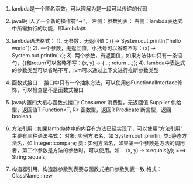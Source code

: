 1. lambda是一个匿名函数，可以理解为是一段可以传递的代码

2. java8引入了一个新的操作符“->”， 左侧：参数列表； 右侧：lambda表达式中所需执行的功能，即lambda体

3. lambda语法格式： 1). 无参数，无返回值：() -> System.out.println("hello world"); 2). 一个参数，无返回值，小括号可以省略不写：(x) -> System.out.println(
   x); 3). 两个参数，有返回值，如果方法体中只有一条语句，{}和return可以省略不写：(x, y) -> {...; return ...;}; 4).
   lambda中表达式的参数类型可以省略不写，jvm可以通过上下文进行推断参数类型

4. 函数式接口： 接口中只有一个抽象方法，可以使用@FunctionalInterface修饰，可以检查是不是函数式接口

5. java内置四大核心函数式接口:
   Consumer<T> 消费型，无返回值 Supplier<T> 供给型，返回值T Function<T, R> 函数型，返回R Predicate<T> 断言型，返回boolean

6. 方法引用：如果lambda体中的内容有方法已经实现了，可以使用“方法引用” 主要有三种语法格式： 对象::实例方法名，如 System.out::println; 类::静态方法名，如 Integer::compare; 类::
   实例方法名，如果第一个参数是方法的调用者，第二个参数是方法的参数时，可以使用。如：
   (x, y) -> x.equals(y); ===>  String::equals;

7. 构造器引用，构造器参数列表要与函数式接口参数列表一致 格式： ClassName::new